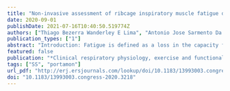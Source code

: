```yaml
---
title: "Non-invasive assessment of ribcage inspiratory muscle fatigue during two endurance tests in healthy subjects"
date: 2020-09-01
publishDate: 2021-07-16T10:40:50.519774Z
authors: ["Thiago Bezerra Wanderley E Lima", "Antonio Jose Sarmento Da Nobrega", "Rayane Grayce Silva Vieira", "Andrezza A. Viana", "Esmívany Lhara Freitas Castro", "Andrea Aliverti", "Vanessa R Resqueti", "Guilherme Fregonezi"]
publication_types: ["1"]
abstract: "Introduction: Fatigue is defined as a loss in the capacity for developing force and/or velocity of a muscle which is reversible by rest. The aim was to evaluate non-invasively the fatigue and recovery of the inspiratory ribcage muscles during two endurance tests in healthy subjects. Methods: 22 subjects were evaluated before, during and after performing a respiratory endurance test with normocapnic hyperpnea (NH) and inspiratory pressure threshold load (IPTL). Simultaneous measurements of muscle activity (electromyography), tissue oxygenation (NIRS), pressure (nasal inspiratory pressure), and volume (optoelectronic plethysmography) were performed. Results: There was a decrease in the maximum relaxation rate (MRR) and increase in the time constant ($τ$) after the IPTL test (p <0.05) and a decrease in the peak pressure generated in SNIP after both protocols (p <0.05). Additionally, there was a decrease in shortening velocity and mechanical power only after the IPTL test (p <0.05). The inspiratory ribcage muscles showed a linear drop in the median frequency in the IPTL test and an exponential drop in the NH test, which was not signi?cant for the development of fatigue and there was a linear increase in the NIRS variables in both protocols. Conclusion: It was concluded that the inspiratory ribcage muscles undergo changes after performing an endurance test with NH and IPTL. Additionally, the development of fatigue in these muscles and their consequent changes are more evident in the protocol with IPTL."
featured: false
publication: "*Clinical respiratory physiology, exercise and functional imaging*"
tags: ["SS", "portamon"]
url_pdf: "http://erj.ersjournals.com/lookup/doi/10.1183/13993003.congress-2020.3218"
doi: "10.1183/13993003.congress-2020.3218"
---
```


